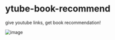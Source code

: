 # ytube-book-recommend
give youtube links, get book recommendation! 

![image](https://github.com/user-attachments/assets/213d9646-4563-4d31-a495-fb112d741e27)
